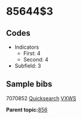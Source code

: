 # 85644$3

## Codes

-   Indicators
    -   First: 4
    -   Second: 4
-   Subfield: 3

## Sample bibs

7070852 [Quicksearch](https://search.library.yale.edu/catalog/7070852) [VXWS](http://prodorbis.library.yale.edu:7014/vxws/GetHoldingsService?bibId=7070852)

**Parent topic:**[856](../../tags/856/856.md)

